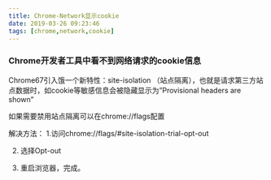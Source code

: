 ```yaml
---
title: Chrome-Network显示cookie
date: 2019-03-26 09:23:46
tags: [chrome,network,cookie]
---
```


### Chrome开发者工具中看不到网络请求的cookie信息

Chrome67引入饿一个新特性：site-isolation （站点隔离），也就是请求第三方站点数据时，如cookie等敏感信息会被隐藏显示为”Provisional headers are shown”

如果需要禁用站点隔离可以在chrome://flags配置

解决方法：
1.访问chrome://flags/#site-isolation-trial-opt-out

2. 选择Opt-out

3. 重启浏览器，完成。
